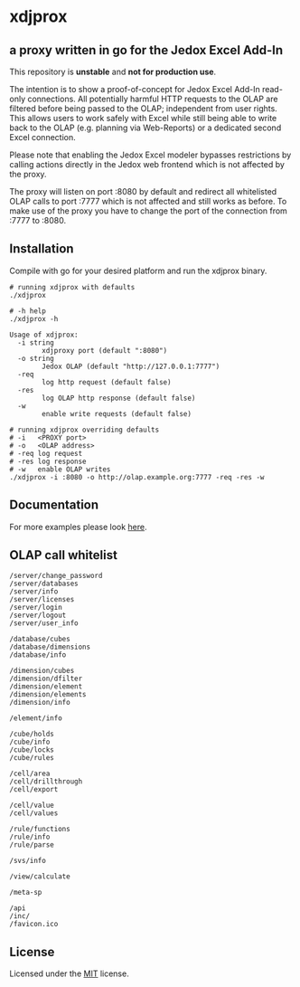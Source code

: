 # xdjprox

## a proxy written in go for the Jedox Excel Add-In

This repository is **unstable** and **not for production use**.

The intention is to show a proof-of-concept for Jedox Excel Add-In read-only connections.
All potentially harmful HTTP requests to the OLAP are filtered before being passed to the OLAP;
independent from user rights. This allows users to work safely with Excel while still being
able to write back to the OLAP (e.g. planning via Web-Reports) or a
dedicated second Excel connection.

Please note that enabling the Jedox Excel modeler bypasses restrictions by calling actions
directly in the Jedox web frontend which is not affected by the proxy.

The proxy will listen on port :8080 by default and redirect all whitelisted OLAP calls to
port :7777 which is not affected and still works as before. To make use of the proxy
you have to change the port of the connection from :7777 to :8080.

## Installation

Compile with go for your desired platform and run the xdjprox binary.

```cli
# running xdjprox with defaults
./xdjprox
```

```cli
# -h help
./xdjprox -h

Usage of xdjprox:
  -i string
        xdjproxy port (default ":8080")
  -o string
        Jedox OLAP (default "http://127.0.0.1:7777")
  -req
        log http request (default false)
  -res
        log OLAP http response (default false)
  -w    
        enable write requests (default false)
```

```cli
# running xdjprox overriding defaults
# -i   <PROXY port>
# -o   <OLAP address>
# -req log request
# -res log response
# -w   enable OLAP writes
./xdjprox -i :8080 -o http://olap.example.org:7777 -req -res -w
```

## Documentation

For more examples please look [here](./docs/index.md).

## OLAP call whitelist
```
/server/change_password
/server/databases
/server/info
/server/licenses
/server/login
/server/logout
/server/user_info

/database/cubes
/database/dimensions
/database/info

/dimension/cubes
/dimension/dfilter
/dimension/element
/dimension/elements
/dimension/info

/element/info

/cube/holds
/cube/info
/cube/locks
/cube/rules

/cell/area
/cell/drillthrough
/cell/export

/cell/value
/cell/values

/rule/functions
/rule/info
/rule/parse

/svs/info

/view/calculate

/meta-sp

/api
/inc/
/favicon.ico
```


## License

Licensed under the [MIT](./LICENSE) license.
